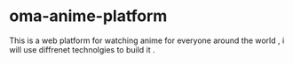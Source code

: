 # oma-anime-platform
This is a web platform for watching anime for everyone around the world , i will use diffrenet technolgies to build it .
